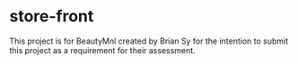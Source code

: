 # store-front

This project is for BeautyMnl created by Brian Sy for the intention to submit this project as a requirement for their assessment.
